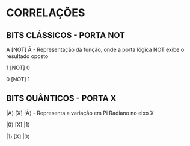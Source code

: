 # CORRELAÇÕES

## BITS CLÁSSICOS - PORTA NOT

A [NOT] Ā - Representação da função, onde a porta lógica NOT exibe o resultado oposto

1 [NOT] 0

0 [NOT] 1

## BITS QUÂNTICOS - PORTA X

|A⟩ [X] |Ā⟩ - Representa a variação em Pi Radiano no eixo X

|0⟩ [X] |1⟩

|1⟩ [X] |0⟩

